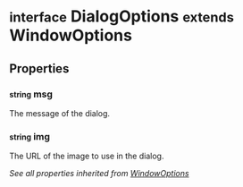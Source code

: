 # <small>interface</small> DialogOptions <small>extends</small> WindowOptions

## Properties
### <small>string</small> msg
The message of the dialog.
### <small>string</small> img
The URL of the image to use in the dialog.

<em>See all properties inherited from [WindowOptions](/api/interfaces/WindowOptions.md)</em>